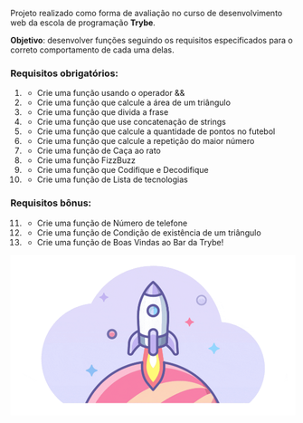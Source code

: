 Projeto realizado como forma de avaliação no curso de desenvolvimento web da escola de programação **Trybe**.

**Objetivo**: desenvolver funções seguindo os requisitos especificados para o correto comportamento de cada uma delas.


### Requisitos obrigatórios:

1. - Crie uma função usando o operador &&
2. - Crie uma função que calcule a área de um triângulo
3. - Crie uma função que divida a frase
4. - Crie uma função que use concatenação de strings
5. - Crie uma função que calcule a quantidade de pontos no futebol
6. - Crie uma função que calcule a repetição do maior número
7. - Crie uma função de Caça ao rato
8. - Crie uma função FizzBuzz
9. - Crie uma função que Codifique e Decodifique
10. - Crie uma função de Lista de tecnologias

  ### Requisitos bônus:
  
11. - Crie uma função de Número de telefone
12. - Crie uma função de Condição de existência de um triângulo
13. - Crie uma função de Boas Vindas ao Bar da Trybe!

  
  
![my image](https://github.com/Alineol/Todo-list/blob/main/1_viMDiyH9fN7cmcM0n3qqIg.gif)
